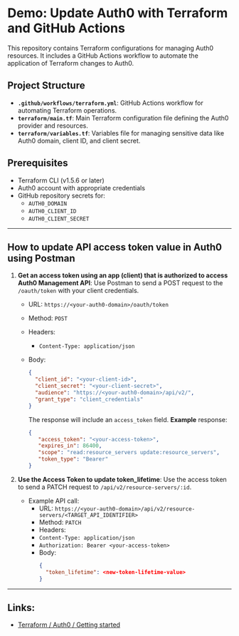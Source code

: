 # Demo: Update Auth0 with Terraform and GitHub Actions

This repository contains Terraform configurations for managing Auth0 resources. It includes a GitHub Actions workflow to automate the application of Terraform changes to Auth0.

## Project Structure

- **`.github/workflows/terraform.yml`**: GitHub Actions workflow for automating Terraform operations.
- **`terraform/main.tf`**: Main Terraform configuration file defining the Auth0 provider and resources.
- **`terraform/variables.tf`**: Variables file for managing sensitive data like Auth0 domain, client ID, and client secret.

## Prerequisites

- Terraform CLI (v1.5.6 or later)
- Auth0 account with appropriate credentials
- GitHub repository secrets for:
  - `AUTH0_DOMAIN`
  - `AUTH0_CLIENT_ID`
  - `AUTH0_CLIENT_SECRET`

---
## How to update API access token value in Auth0 using Postman
1. **Get an access token using an app (client) that is authorized to access Auth0 Management API**: Use Postman to send a POST request to the `/oauth/token` with your client credentials.
   - URL: `https://<your-auth0-domain>/oauth/token`
   - Method: `POST`
   - Headers: 
     - `Content-Type: application/json`
   - Body: 
     ```json
     {
       "client_id": "<your-client-id>",
       "client_secret": "<your-client-secret>",
       "audience": "https://<your-auth0-domain>/api/v2/",
       "grant_type": "client_credentials"
     }
     ```

     The response will include an `access_token` field. **Example** response:
      ```json
      {
         "access_token": "<your-access-token>",
         "expires_in": 86400,
         "scope": "read:resource_servers update:resource_servers",
         "token_type": "Bearer"
      }
      ```

2. **Use the Access Token to update token_lifetime**: Use the access token to send a PATCH request to `/api/v2/resource-servers/:id`.
   - Example API call:
     - URL: `https://<your-auth0-domain>/api/v2/resource-servers/<TARGET_API_IDENTIFIER>`
     - Method: `PATCH`
     - Headers:
     - `Content-Type: application/json`
     - `Authorization: Bearer <your-access-token>`
     - Body:
       ```json
       {
         "token_lifetime": <new-token-lifetime-value>
       }
       ```  
---
## Links:
- [Terraform / Auth0 / Getting started](https://registry.terraform.io/providers/auth0/auth0/latest/docs/guides/quickstart)